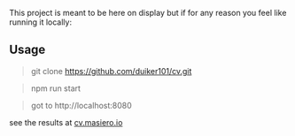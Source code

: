 This project is meant to be here on display but if for any reason you feel like running it locally:

## Usage

> git clone https://github.com/duiker101/cv.git

> npm run start

> got to http://localhost:8080

see the results at [cv.masiero.io](http://cv.masiero.io)